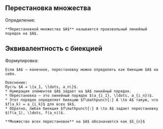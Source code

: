 ## Перестановка множества
Определение:
```spoiler-markdown
**Перестановкой множества $A$** называется произвольный линейный порядок на $A$.
```

## Эквивалентность с биекцией
Формулировка:
```spoiler-markdown
Если $A$ — конечное, перестановку можно определить как биекцию $A$ на себя.

Пояснение:
Пусть $A = \{a_1, \ldots, a_n\}$.
* Нумерация элементов $A$ задает на $A$ линейный порядок.
* Перестановка — это линейный порядок $(a_{i_1}, \ldots, a_{i_n})$.
* Этот порядок определяет биекцию $f\mathpunct{:} A \to A$ такую, что $f(a_k) = a_{i_k}$ для всех $k$.
* Обратно, любая биекция $f\mathpunct{:} A \to A$ задает перестановку $(f(a_1), \ldots, f(a_n))$.

**Множество всех перестановок** на $A$ обозначается как $S_{n}$
```
